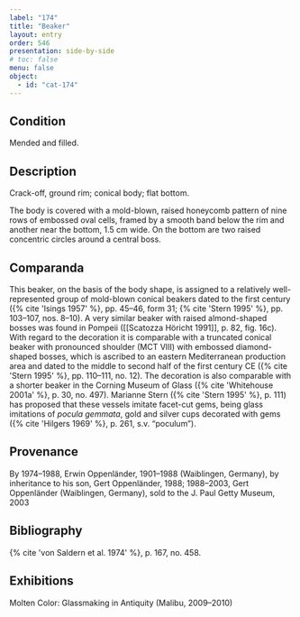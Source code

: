 ```yaml
---
label: "174"
title: "Beaker"
layout: entry
order: 546
presentation: side-by-side
# toc: false
menu: false
object:
  - id: "cat-174"
---
```


## Condition

Mended and filled.

## Description

Crack-off, ground rim; conical body; flat bottom.

The body is covered with a mold-blown, raised honeycomb pattern of nine rows of embossed oval cells, framed by a smooth band below the rim and another near the bottom, 1.5 cm wide. On the bottom are two raised concentric circles around a central boss.

## Comparanda

This beaker, on the basis of the body shape, is assigned to a relatively well-represented group of mold-blown conical beakers dated to the first century ({% cite 'Isings 1957' %}, pp. 45–46, form 31; {% cite 'Stern 1995' %}, pp. 103–107, nos. 8–10). A very similar beaker with raised almond-shaped bosses was found in Pompeii ([[Scatozza Höricht 1991]], p. 82, fig. 16c). With regard to the decoration it is comparable with a truncated conical beaker with pronounced shoulder (MCT VIII) with embossed diamond-shaped bosses, which is ascribed to an eastern Mediterranean production area and dated to the middle to second half of the first century CE ({% cite 'Stern 1995' %}, pp. 110–111, no. 12). The decoration is also comparable with a shorter beaker in the Corning Museum of Glass ({% cite 'Whitehouse 2001a' %}, p. 30, no. 497). Marianne Stern ({% cite 'Stern 1995' %}, p. 111) has proposed that these vessels imitate facet-cut gems, being glass imitations of *pocula gemmata*, gold and silver cups decorated with gems ({% cite 'Hilgers 1969' %}, p. 261, s.v. “poculum”).

## Provenance

By 1974–1988, Erwin Oppenländer, 1901–1988 (Waiblingen, Germany), by inheritance to his son, Gert Oppenländer, 1988; 1988–2003, Gert Oppenländer (Waiblingen, Germany), sold to the J. Paul Getty Museum, 2003

## Bibliography

{% cite 'von Saldern et al. 1974' %}, p. 167, no. 458.

## Exhibitions

Molten Color: Glassmaking in Antiquity (Malibu, 2009–2010)
